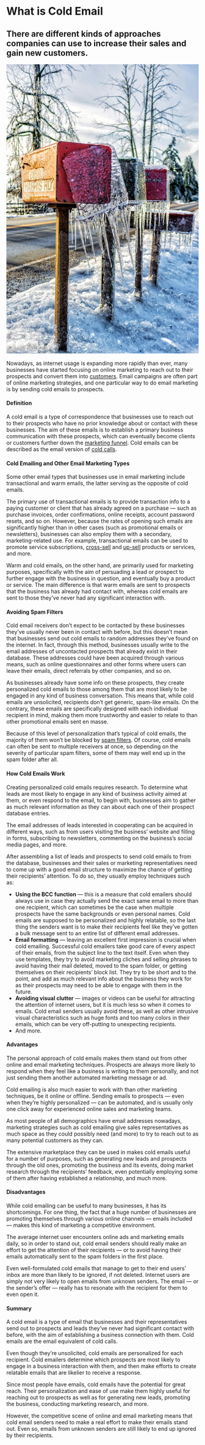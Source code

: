 # What is Cold Email

## There are different kinds of approaches companies can use to increase their sales and gain new customers.

![cold email](./img/frozen-mailboxes_t20_P3l2ZR.jpeg)

Nowadays, as internet usage is expanding more rapidly than ever, many businesses have started focusing on online marketing to reach out to their prospects and convert them into [customers](https://rev.team/kb/what-is-buyer). Email campaigns are often part of online marketing strategies, and one particular way to do email marketing is by sending cold emails to prospects.

#### Definition

A cold email is a type of correspondence that businesses use to reach out to their prospects who have no prior knowledge about or contact with these businesses. The aim of these emails is to establish a primary business communication with these prospects, which can eventually become clients or customers further down the [marketing funnel](https://www.upwork.com/resources/what-is-a-marketing-funnel). Cold emails can be described as the email version of [cold calls](https://rev.team/kb/cold-call).

#### Cold Emailing and Other Email Marketing Types

Some other email types that businesses use in email marketing include transactional and warm emails, the latter serving as the opposite of cold emails.

The primary use of transactional emails is to provide transaction info to a paying customer or client that has already agreed on a purchase — such as purchase invoices, order confirmations, online receipts, account password resets, and so on. However, because the rates of opening such emails are significantly higher than in other cases (such as promotional emails or newsletters), businesses can also employ them with a secondary, marketing-related use. For example, transactional emails can be used to promote service subscriptions, [cross-sell](https://www.shopify.com/encyclopedia/cross-selling) and [up-sell](https://www.oberlo.com/ecommerce-wiki/upselling) products or services, and more.

Warm and cold emails, on the other hand, are primarily used for marketing purposes, specifically with the aim of persuading a lead or prospect to further engage with the business in question, and eventually buy a product or service. The main difference is that warm emails are sent to prospects that the business has already had contact with, whereas cold emails are sent to those they’ve never had any significant interaction with.

#### Avoiding Spam Filters

Cold email receivers don’t expect to be contacted by these businesses they’ve usually never been in contact with before, but this doesn’t mean that businesses send out cold emails to random addresses they’ve found on the internet. In fact, through this method, businesses usually write to the email addresses of uncontacted prospects that already exist in their database. These addresses could have been acquired through various means, such as online questionnaires and other forms where users can leave their emails, direct referrals by other companies, and so on.

As businesses already have some info on these prospects, they create personalized cold emails to those among them that are most likely to be engaged in any kind of business conversation. This means that, while cold emails are unsolicited, recipients don’t get generic, spam-like emails. On the contrary, these emails are specifically designed with each individual recipient in mind, making them more trustworthy and easier to relate to than other promotional emails sent en masse.

Because of this level of personalization that’s typical of cold emails, the majority of them won’t be blocked by [spam filters](https://searchsecurity.techtarget.com/definition/spam-filter). Of course, cold emails can often be sent to multiple receivers at once, so depending on the severity of particular spam filters, some of them may well end up in the spam folder after all.

#### How Cold Emails Work

Creating personalized cold emails requires research. To determine what leads are most likely to engage in any kind of business activity aimed at them, or even respond to the email, to begin with, businesses aim to gather as much relevant information as they can about each one of their prospect database entries.

The email addresses of leads interested in cooperating can be acquired in different ways, such as from users visiting the business’ website and filling in forms, subscribing to newsletters, commenting on the business’s social media pages, and more.

After assembling a list of leads and prospects to send cold emails to from the database, businesses and their sales or marketing representatives need to come up with a good email structure to maximize the chance of getting their recipients’ attention. To do so, they usually employ techniques such as:

* **Using the BCC function** — this is a measure that cold emailers should always use in case they actually send the exact same email to more than one recipient, which can sometimes be the case when multiple prospects have the same backgrounds or even personal names. Cold emails are supposed to be personalized and highly relatable, so the last thing the senders want is to make their recipients feel like they’ve gotten a bulk message sent to an entire list of different email addresses.
* **Email formatting** — leaving an excellent first impression is crucial when cold emailing. Successful cold emailers take good care of every aspect of their emails, from the subject line to the text itself. Even when they use templates, they try to avoid marketing cliches and selling phrases to avoid having their mail deleted, moved to the spam folder, or getting themselves on their recipients’ block list. They try to be short and to the point, and add as much relevant info about the business they work for as their prospects may need to be able to engage with them in the future.
* **Avoiding visual clutter**  — images or videos can be useful for attracting the attention of internet users, but it is much less so when it comes to emails. Cold email senders usually avoid these, as well as other intrusive visual characteristics such as huge fonts and too many colors in their emails, which can be very off-putting to unexpecting recipients.
* And more.

#### Advantages

The personal approach of cold emails makes them stand out from other online and email marketing techniques. Prospects are always more likely to respond when they feel like a business is writing to them personally, and not just sending them another automated marketing message or ad.

Cold emailing is also much easier to work with than other marketing techniques, be it online or offline. Sending emails to prospects — even when they’re highly personalized — can be automated, and is usually only one click away for experienced online sales and marketing teams.

As most people of all demographics have email addresses nowadays, marketing strategies such as cold emailing give sales representatives as much space as they could possibly need (and more) to try to reach out to as many potential customers as they can.

The extensive marketplace they can be used in makes cold emails useful for a number of purposes, such as generating new leads and prospects through the old ones, promoting the business and its events, doing market research through the recipients’ feedback, even potentially employing some of them after having established a relationship, and much more.

#### Disadvantages

While cold emailing can be useful to many businesses, it has its shortcomings. For one thing, the fact that a huge number of businesses are promoting themselves through various online channels — emails included — makes this kind of marketing a competitive environment.

The average internet user encounters online ads and marketing emails daily, so in order to stand out, cold email senders should really make an effort to get the attention of their recipients — or to avoid having their emails automatically sent to the spam folders in the first place.

Even well-formulated cold emails that manage to get to their end users’ inbox are more than likely to be ignored, if not deleted. Internet users are simply not very likely to open emails from unknown senders. The email — or the sender’s offer — really has to resonate with the recipient for them to even open it.

#### Summary

A cold email is a type of email that businesses and their representatives send out to prospects and leads they’ve never had significant contact with before, with the aim of establishing a business connection with them. Cold emails are the email equivalent of cold calls.

Even though they’re unsolicited, cold emails are personalized for each recipient. Cold emailers determine which prospects are most likely to engage in a business interaction with them, and then make efforts to create relatable emails that are likelier to receive a response.

Since most people have emails, cold emails have the potential for great reach. Their personalization and ease of use make them highly useful for reaching out to prospects as well as for generating new leads, promoting the business, conducting marketing research, and more.

However, the competitive scene of online and email marketing means that cold email senders need to make a real effort to make their emails stand out. Even so, emails from unknown senders are still likely to end up ignored by their recipients.